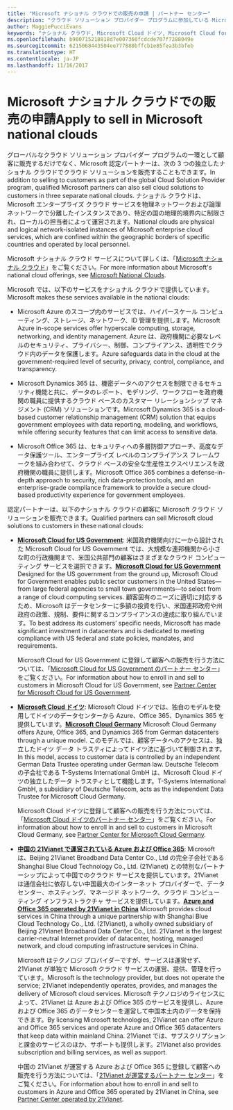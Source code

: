```yaml
---
title: "Microsoft ナショナル クラウドでの販売の申請 | パートナー センター"
description: "クラウド ソリューション プロバイダー プログラムに参加している Microsoft パートナーは、サポートされているナショナル クラウドに登録された顧客に販売できます。"
author: MaggiePucciEvans
keywords: "ナショナル クラウド, Microsoft Cloud ドイツ, Microsoft Cloud for US Government, 21Vianet, Microsoft Cloud 中国"
ms.openlocfilehash: b900715218818d7e007360fcdcde707f7288049e
ms.sourcegitcommit: 6215068443504ee777880bffcb1e85fea3b3bfeb
ms.translationtype: HT
ms.contentlocale: ja-JP
ms.lasthandoff: 11/16/2017
---
```

# <a name="apply-to-sell-in-microsoft-national-clouds"></a><span data-ttu-id="5d122-104">Microsoft ナショナル クラウドでの販売の申請</span><span class="sxs-lookup"><span data-stu-id="5d122-104">Apply to sell in Microsoft national clouds</span></span>

<span data-ttu-id="5d122-105">グローバルなクラウド ソリューション プロバイダー プログラムの一環として顧客に販売するだけでなく、Microsoft 認定パートナーは、次の 3 つの独立したナショナル クラウドでクラウド ソリューションを販売することもできます。</span><span class="sxs-lookup"><span data-stu-id="5d122-105">In addition to selling to customers as part of the global Cloud Solution Provider program, qualified Microsoft partners can also sell cloud solutions to customers in three separate national clouds.</span></span> <span data-ttu-id="5d122-106">ナショナル クラウドは、Microsoft エンタープライズ クラウド サービスを物理ネットワークおよび論理ネットワークで分離したインスタンスであり、特定の国の地理的境界内に制限され、ローカルの担当者によって運営されます。</span><span class="sxs-lookup"><span data-stu-id="5d122-106">National clouds are physical and logical network-isolated instances of Microsoft enterprise cloud services, which are confined within the geographic borders of specific countries and operated by local personnel.</span></span> 

<span data-ttu-id="5d122-107">Microsoft ナショナル クラウド サービスについて詳しくは、「[Microsoft ナショナル クラウド](https://www.microsoft.com/trustcenter/cloudservices/nationalcloud)」をご覧ください。</span><span class="sxs-lookup"><span data-stu-id="5d122-107">For more information about Microsoft's national cloud offerings, see [Microsoft National Clouds](https://www.microsoft.com/trustcenter/cloudservices/nationalcloud).</span></span>

<span data-ttu-id="5d122-108">Microsoft では、以下のサービスをナショナル クラウドで提供しています。</span><span class="sxs-lookup"><span data-stu-id="5d122-108">Microsoft makes these services available in the national clouds:</span></span>

-   <span data-ttu-id="5d122-109">Microsoft Azure のスコープ内のサービスでは、ハイパースケール コンピューティング、ストレージ、ネットワーク、ID 管理を提供します。</span><span class="sxs-lookup"><span data-stu-id="5d122-109">Microsoft Azure in-scope services offer hyperscale computing, storage, networking, and identity management.</span></span> <span data-ttu-id="5d122-110">Azure は、政府機関に必要なレベルのセキュリティ、プライバシー、制御、コンプライアンス、透明性でクラウド内のデータを保護します。</span><span class="sxs-lookup"><span data-stu-id="5d122-110">Azure safeguards data in the cloud at the government-required level of security, privacy, control, compliance, and transparency.</span></span>

-   <span data-ttu-id="5d122-111">Microsoft Dynamics 365 は、機密データへのアクセスを制限できるセキュリティ機能と共に、データのレポート、モデリング、ワークフローを政府機関の職員に提供するクラウド ベースのカスタマー リレーションシップ マネジメント (CRM) ソリューションです。</span><span class="sxs-lookup"><span data-stu-id="5d122-111">Microsoft Dynamics 365 is a cloud-based customer relationship management (CRM) solution that equips government employees with data reporting, modeling, and workflows, while offering security features that can limit access to sensitive data.</span></span>

-   <span data-ttu-id="5d122-112">Microsoft Office 365 は、セキュリティへの多層防御アプローチ、高度なデータ保護ツール、エンタープライズ レベルのコンプライアンス フレームワークを組み合わせて、クラウド ベースの安全な生産性エクスペリエンスを政府機関の職員に提供します。</span><span class="sxs-lookup"><span data-stu-id="5d122-112">Microsoft Office 365 combines a defense-in-depth approach to security, rich data-protection tools, and an enterprise-grade compliance framework to provide a secure cloud-based productivity experience for government employees.</span></span>

<span data-ttu-id="5d122-113">認定パートナーは、以下のナショナル クラウドの顧客に Microsoft クラウド ソリューションを販売できます。</span><span class="sxs-lookup"><span data-stu-id="5d122-113">Qualified partners can sell Microsoft cloud solutions to customers in these national clouds:</span></span>

-   <span data-ttu-id="5d122-114">[**Microsoft Cloud for US Government**](https://www.microsoft.com/trustcenter/cloudservices/nationalcloud#Microsoft_Cloud_for_US): 米国政府機関向けに一から設計された Microsoft Cloud for US Government では、大規模な連邦機関から小さな町の行政機関まで、米国公共部門の顧客はさまざまなクラウド コンピューティング サービスを選択できます。</span><span class="sxs-lookup"><span data-stu-id="5d122-114">[**Microsoft Cloud for US Government**](https://www.microsoft.com/trustcenter/cloudservices/nationalcloud#Microsoft_Cloud_for_US) Designed for the US government from the ground up, Microsoft Cloud for Government enables public sector customers in the United States—from large federal agencies to small town governments—to select from a range of cloud computing services.</span></span> <span data-ttu-id="5d122-115">顧客固有のニーズに適切に対応するため、Microsoft はデータセンターに多額の投資を行い、米国連邦政府や州政府の政策、規制、要件に関するコンプライアンスの達成に取り組んでいます。</span><span class="sxs-lookup"><span data-stu-id="5d122-115">To best address its customers’ specific needs, Microsoft has made significant investment in datacenters and is dedicated to meeting compliance with US federal and state policies, mandates, and requirements.</span></span> 

    <span data-ttu-id="5d122-116">Microsoft Cloud for US Government に登録して顧客への販売を行う方法については、「[Microsoft Cloud for US Government のパートナー センター](partner-center-for-microsoft-us-govt-cloud.md)」をご覧ください。</span><span class="sxs-lookup"><span data-stu-id="5d122-116">For information about how to enroll in and sell to customers in Microsoft Cloud for US Government, see [Partner Center for Microsoft Cloud for US Government](partner-center-for-microsoft-us-govt-cloud.md).</span></span>

-   <span data-ttu-id="5d122-117">[**Microsoft Cloud ドイツ**](https://www.microsoft.com/trustcenter/cloudservices/nationalcloud#Microsoft_Cloud_Germany): Microsoft Cloud ドイツでは、独自のモデルを使用してドイツのデータセンターから Azure、Office 365、Dynamics 365 を提供しています。</span><span class="sxs-lookup"><span data-stu-id="5d122-117">[**Microsoft Cloud Germany**](https://www.microsoft.com/trustcenter/cloudservices/nationalcloud#Microsoft_Cloud_Germany) Microsoft Cloud Germany offers Azure, Office 365, and Dynamics 365 from German datacenters through a unique model.</span></span> <span data-ttu-id="5d122-118">このモデルでは、顧客データへのアクセスは、独立したドイツ データ トラスティによってドイツ法に基づいて制御されます。</span><span class="sxs-lookup"><span data-stu-id="5d122-118">In this model, access to customer data is controlled by an independent German Data Trustee operating under German law.</span></span> <span data-ttu-id="5d122-119">Deutsche Telecom の子会社である T-Systems International GmbH は、Microsoft Cloud ドイツの独立したデータ トラスティとして機能します。</span><span class="sxs-lookup"><span data-stu-id="5d122-119">T-Systems International GmbH, a subsidiary of Deutsche Telecom, acts as the independent Data Trustee for Microsoft Cloud Germany.</span></span> 

    <span data-ttu-id="5d122-120">Microsoft Cloud ドイツに登録して顧客への販売を行う方法については、「[Microsoft Cloud ドイツのパートナー センター](partner-center-for-microsoft-cloud-germany.md)」をご覧ください。</span><span class="sxs-lookup"><span data-stu-id="5d122-120">For information about how to enroll in and sell to customers in Microsoft Cloud Germany, see [Partner Center for Microsoft Cloud Germany](partner-center-for-microsoft-cloud-germany.md).</span></span> 
    
-   <span data-ttu-id="5d122-121">[**中国の 21Vianet で運営されている Azure および Office 365**](https://www.microsoft.com/trustcenter/cloudservices/nationalcloud#Microsoft_Cloud_for_China): Microsoft は、Beijing 21Vianet Broadband Data Center Co., Ltd の完全子会社である Shanghai Blue Cloud Technology Co., Ltd. (21Vianet) との特別なパートナーシップによって中国でのクラウド サービスを提供しています。21Vianet は通信会社に依存しない中国最大のインターネット プロバイダーで、データセンター、ホスティング、マネージド ネットワーク、クラウド コンピューティング インフラストラクチャ サービスを提供しています。</span><span class="sxs-lookup"><span data-stu-id="5d122-121">[**Azure and Office 365 operated by 21Vianet in China**](https://www.microsoft.com/trustcenter/cloudservices/nationalcloud#Microsoft_Cloud_for_China) Microsoft provides cloud services in China through a unique partnership with Shanghai Blue Cloud Technology Co., Ltd. (21Vianet), a wholly owned subsidiary of Beijing 21Vianet Broadband Data Center Co., Ltd. 21Vianet is the largest carrier-neutral Internet provider of datacenter, hosting, managed network, and cloud computing infrastructure services in China.</span></span> 

    <span data-ttu-id="5d122-122">Microsoft はテクノロジ プロバイダーですが、サービスは運営せず、21Vianet が単独で Microsoft クラウド サービスの運営、提供、管理を行っています。</span><span class="sxs-lookup"><span data-stu-id="5d122-122">Microsoft is the technology provider, but does not operate the service; 21Vianet independently operates, provides, and manages the delivery of Microsoft cloud services.</span></span> <span data-ttu-id="5d122-123">Microsoft テクノロジのライセンスによって、21Vianet は Azure および Office 365 のサービスを提供し、Azure および Office 365 のデータセンターを運営して中国本土内のデータを保持できます。</span><span class="sxs-lookup"><span data-stu-id="5d122-123">By licensing Microsoft technologies, 21Vianet can offer Azure and Office 365 services and operate Azure and Office 365 datacenters that keep data within mainland China.</span></span> <span data-ttu-id="5d122-124">21Vianet では、サブスクリプションと課金のサービスのほか、サポートも提供します。</span><span class="sxs-lookup"><span data-stu-id="5d122-124">21Vianet also provides subscription and billing services, as well as support.</span></span>

    <span data-ttu-id="5d122-125">中国の 21Vianet が運営する Azure および Office 365 に登録して顧客への販売を行う方法については、「[21Vianet が運営するパートナー センター](https://msdn.microsoft.com/partner-china/index)」をご覧ください。</span><span class="sxs-lookup"><span data-stu-id="5d122-125">For information about how to enroll in and sell to customers in Azure and Office 365 operated by 21Vianet in China, see [Partner Center operated by 21Vianet](https://msdn.microsoft.com/partner-china/index).</span></span> 